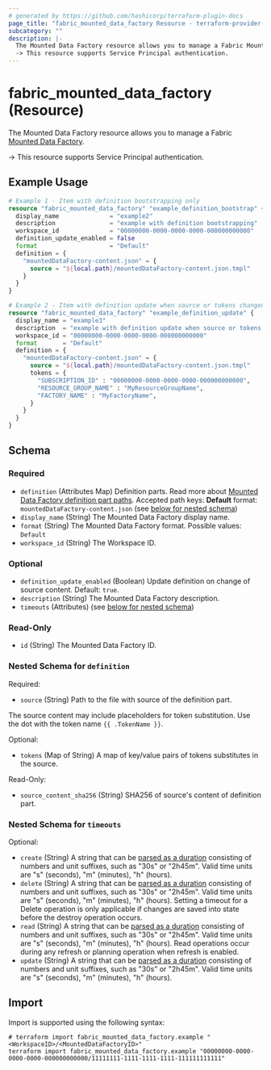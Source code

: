 ```yaml
---
# generated by https://github.com/hashicorp/terraform-plugin-docs
page_title: "fabric_mounted_data_factory Resource - terraform-provider-fabric"
subcategory: ""
description: |-
  The Mounted Data Factory resource allows you to manage a Fabric Mounted Data Factory https://learn.microsoft.com/fabric/data-factory/data-factory-overview.
  -> This resource supports Service Principal authentication.
---
```


# fabric_mounted_data_factory (Resource)

The Mounted Data Factory resource allows you to manage a Fabric [Mounted Data Factory](https://learn.microsoft.com/fabric/data-factory/data-factory-overview).

-> This resource supports Service Principal authentication.

## Example Usage

```terraform
# Example 1 - Item with definition bootstrapping only
resource "fabric_mounted_data_factory" "example_definition_bootstrap" {
  display_name              = "example2"
  description               = "example with definition bootstrapping"
  workspace_id              = "00000000-0000-0000-0000-000000000000"
  definition_update_enabled = false
  format                    = "Default"
  definition = {
    "mountedDataFactory-content.json" = {
      source = "${local.path}/mountedDataFactory-content.json.tmpl"
    }
  }
}

# Example 2 - Item with definition update when source or tokens changed
resource "fabric_mounted_data_factory" "example_definition_update" {
  display_name = "example3"
  description  = "example with definition update when source or tokens changed"
  workspace_id = "00000000-0000-0000-0000-000000000000"
  format       = "Default"
  definition = {
    "mountedDataFactory-content.json" = {
      source = "${local.path}/mountedDataFactory-content.json.tmpl"
      tokens = {
        "SUBSCRIPTION_ID" : "00000000-0000-0000-0000-000000000000",
        "RESOURCE_GROUP_NAME" : "MyResourceGroupName",
        "FACTORY_NAME" : "MyFactoryName",
      }
    }
  }
}
```

<!-- schema generated by tfplugindocs -->
## Schema

### Required

- `definition` (Attributes Map) Definition parts. Read more about [Mounted Data Factory definition part paths](https://learn.microsoft.com/rest/api/fabric/articles/item-management/definitions/mounted-data-factory-definition). Accepted path keys: **Default** format: `mountedDataFactory-content.json` (see [below for nested schema](#nestedatt--definition))
- `display_name` (String) The Mounted Data Factory display name.
- `format` (String) The Mounted Data Factory format. Possible values: `Default`
- `workspace_id` (String) The Workspace ID.

### Optional

- `definition_update_enabled` (Boolean) Update definition on change of source content. Default: `true`.
- `description` (String) The Mounted Data Factory description.
- `timeouts` (Attributes) (see [below for nested schema](#nestedatt--timeouts))

### Read-Only

- `id` (String) The Mounted Data Factory ID.

<a id="nestedatt--definition"></a>

### Nested Schema for `definition`

Required:

- `source` (String) Path to the file with source of the definition part.

The source content may include placeholders for token substitution. Use the dot with the token name `{{ .TokenName }}`.

Optional:

- `tokens` (Map of String) A map of key/value pairs of tokens substitutes in the source.

Read-Only:

- `source_content_sha256` (String) SHA256 of source's content of definition part.

<a id="nestedatt--timeouts"></a>

### Nested Schema for `timeouts`

Optional:

- `create` (String) A string that can be [parsed as a duration](https://pkg.go.dev/time#ParseDuration) consisting of numbers and unit suffixes, such as "30s" or "2h45m". Valid time units are "s" (seconds), "m" (minutes), "h" (hours).
- `delete` (String) A string that can be [parsed as a duration](https://pkg.go.dev/time#ParseDuration) consisting of numbers and unit suffixes, such as "30s" or "2h45m". Valid time units are "s" (seconds), "m" (minutes), "h" (hours). Setting a timeout for a Delete operation is only applicable if changes are saved into state before the destroy operation occurs.
- `read` (String) A string that can be [parsed as a duration](https://pkg.go.dev/time#ParseDuration) consisting of numbers and unit suffixes, such as "30s" or "2h45m". Valid time units are "s" (seconds), "m" (minutes), "h" (hours). Read operations occur during any refresh or planning operation when refresh is enabled.
- `update` (String) A string that can be [parsed as a duration](https://pkg.go.dev/time#ParseDuration) consisting of numbers and unit suffixes, such as "30s" or "2h45m". Valid time units are "s" (seconds), "m" (minutes), "h" (hours).

## Import

Import is supported using the following syntax:

```shell
# terraform import fabric_mounted_data_factory.example "<WorkspaceID>/<MountedDataFactoryID>"
terraform import fabric_mounted_data_factory.example "00000000-0000-0000-0000-000000000000/11111111-1111-1111-1111-111111111111"
```
